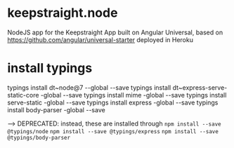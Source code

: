 # keepstraight.node
NodeJS app for the Keepstraight App
built on Angular Universal, based on https://github.com/angular/universal-starter
deployed in Heroku


# install typings
typings install dt~node@7 --global --save
typings install dt~express-serve-static-core -global --save
typings install mime -global --save
typings install serve-static -global --save
typings install express -global --save
typings install body-parser -global --save

--> DEPRECATED: instead, these are installed through 
`npm install --save @typings/node`
`npm install --save @typings/express`
`npm install --save @typings/body-parser`
